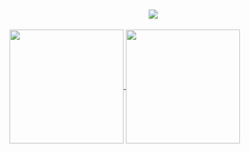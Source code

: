<h1 align="center">
    <img src="https://readme-typing-svg.herokuapp.com/?font=Roboto&size=35&center=true&vCenter=true&width=500&height=70&duration=4000&lines=Hi+There!+%F0%9F%91%8B;+I'm+Florian+Ariasu!;&color=7aadf7
    " />
</h1>

<a href="https://github.com/florianAriasu/github-readme-stats">
  <img height=200 align="center" src="https://github-readme-stats.vercel.app/api?username=florianAriasu&show_icons=true&theme=tokyonight" /> 
</a>
<a href="https://github.com/florianAriasu/convoychat">
  <img height=200 align="center" src="https://github-readme-stats.vercel.app/api/top-langs?username=florianAriasu&layout=compact&langs_count=8&card_width=320&theme=tokyonight" />
</a>


